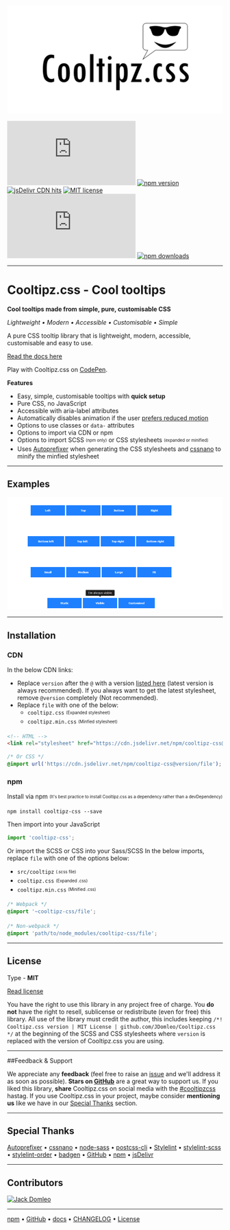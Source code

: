 ![Cooltipz.css](./logo.png "Cooltipz.css logo")

[![GitHub release](https://badgen.net/github/release/JDomleo/Cooltipz.css?icon=github)](https://github.com/JDomleo/Cooltipz.css) [![npm version](https://badgen.net/npm/v/cooltipz-css?icon=npm)](https://www.npmjs.com/package/cooltipz-css) [![jsDelivr CDN hits](https://badgen.net/jsdelivr/hits/npm/cooltipz-css)](https://github.com/JDomleo/Cooltipz.css#cdn) [![MIT license](https://badgen.net/badge/license/MIT/blue?icon=awesome)](https://github.com/JDomleo/Cooltipz.css#license)
[![GitHub stars](https://badgen.net/github/stars/JDomleo/Cooltipz.css?icon=github)](https://github.com/JDomleo/Cooltipz.css/stargazers) [![npm downloads](https://badgen.net/npm/dt/cooltipz-css?icon=npm)](https://www.npmjs.com/package/cooltipz-css?ref=cooltipz.jackdomleo.dev)

---

# Cooltipz.css - Cool tooltips

**Cool tooltips made from simple, pure, customisable CSS**

_Lightweight &bull; Modern &bull; Accessible &bull; Customisable &bull; Simple_

A pure CSS tooltip library that is lightweight, modern, accessible, customisable and easy to use.

[Read the docs here](https://cooltipz.jackdomleo.dev)

Play with Cooltipz.css on [CodePen](https://codepen.io/JackDomleo/pen/mderEeG?ref=cooltipz.jackdomleo.dev).

**Features**
- Easy, simple, customisable tooltips with **quick setup**
- Pure CSS, no JavaScript
- Accessible with aria-label attributes
- Automatically disables animation if the user [prefers reduced motion](https://developer.mozilla.org/en-US/docs/Web/CSS/@media/prefers-reduced-motion?ref=cooltipz.jackdomleo.dev)
- Options to use classes or `data-` attributes
- Options to import via CDN or npm
- Options to import SCSS <sub><sup>(npm only)</sup></sub> or CSS stylesheets <sub><sup>(expanded or minified)</sup></sub>
- Uses [Autoprefixer](https://github.com/postcss/autoprefixer?ref=cooltipz.jackdomleo.dev) when generating the CSS stylesheets and [cssnano](https://github.com/cssnano/cssnano?ref=cooltipz.jackdomleo.dev) to minify the minfied stylesheet

---

## Examples

![Cooltipz.css examples](./examples.gif)

---

## Installation

### CDN

In the below CDN links:
- Replace `version` after the `@` with a version [listed here](https://www.npmjs.com/package/cooltipz-css?activeTab=versions) (latest version is always recommended). If you always want to get the latest stylesheet, remove `@version` completely (Not recommended).
- Replace `file` with one of the below:
  - `cooltipz.css` <sub><sup>(Expanded stylesheet)</sup></sub>
  - `cooltipz.min.css` <sub><sup>(Minfied stylesheet)</sup></sub>

```html
<!-- HTML -->
<link rel="stylesheet" href="https://cdn.jsdelivr.net/npm/cooltipz-css@version/file" />
```

```css
/* Or CSS */
@import url('https://cdn.jsdelivr.net/npm/cooltipz-css@version/file');
```

### npm

Install via npm <sub><sup>(It's best practice to install Cooltipz.css as a dependency rather than a devDependency)</sup></sub>
```
npm install cooltipz-css --save
```

Then import into your JavaScript
```js
import 'cooltipz-css';
```

Or import the SCSS or CSS into your Sass/SCSS
In the below imports, replace `file` with one of the options below:
- `src/cooltipz` <sub><sup>(.scss file)</sup></sub>
- `cooltipz.css` <sub><sup>(Expanded .css)</sup></sub>
- `cooltipz.min.css` <sub><sup>(Minified .css)</sup></sub>
```scss
/* Webpack */
@import '~cooltipz-css/file';

/* Non-webpack */
@import 'path/to/node_modules/cooltipz-css/file';
```

---

## License

Type - **MIT**

[Read license](https://github.com/JDomleo/Cooltipz.css/blob/master/LICENSE)

You have the right to use this library in any project free of charge. You **do not** have the right to resell, sublicense or redistribute (even for free) this library. All use of the library must credit the author, this includes keeping `/*! Cooltipz.css version | MIT License | github.com/JDomleo/Cooltipz.css */` at the beginning of the SCSS and CSS stylesheets where `version` is replaced with the version of Cooltipz.css you are using.

---

##Feedback & Support

We appreciate any **feedback** (feel free to raise an [issue](https://github.com/JDomleo/Cooltipz.css/issues?ref=cooltipz.jackdomleo.dev) and we'll address it as soon as possible).
**Stars on [GitHub](https://github.com/JDomleo/Cooltipz.css?ref=cooltipz.jackdomleo.dev)** are a great way to support us.
If you liked this library, **share** Cooltipz.css on social media with the [#cooltipzcss](https://twitter.com/search?q=cooltipzcss%20OR%20cooltipz.css "View #cooltipzcss on Twitter") hastag.
If you use Cooltipz.css in your project, maybe consider **mentioning us** like we have in our [Special Thanks](#special-thanks) section.

---

## Special Thanks

[Autoprefixer](https://github.com/postcss/autoprefixer?ref=cooltipz.jackdomleo.dev "Applying vendor prefixes to the distributed CSS") &bull; [cssnano](https://cssnano.co?ref=cooltipz.jackdomleo.dev "Minifies the minified stylesheet even further") &bull; [node-sass](https://github.com/sass/node-sas?ref=cooltipz.jackdomleo.dev "Compiling source SCSS to CSS") &bull; [postcss-cli](https://github.com/postcss/postcss-cli?ref=cooltipz.jackdomleo.dev "CLI for applying postcss plugins - Autoprefixer, cssnano") &bull; [Stylelint](https://stylelint.io?ref=cooltipz.jackdomleo.dev "Linter for styles") &bull; [stylelint-scss](https://github.com/kristerkari/stylelint-scss?ref=cooltipz.jackdomleo.dev "Plugin for Stylelint specificaly for SCSS") &bull; [stylelint-order](https://github.com/hudochenkov/stylelint-order?ref=cooltipz.jackdomleo.dev "Plugin for Stylelint for ordering CSS properties") &bull; [badgen](https://badgen.net?ref=cooltipz.jackdomleo.dev "Provides the ability to add badges to the markdown") &bull; [GitHub](https://github.com?ref=cooltipz.jackdomleo.dev "Ability for a remote repo") &bull; [npm](https://www.npmjs.com?ref=cooltipz.jackdomleo.dev "npm package") &bull; [jsDelivr](https://www.jsdelivr.com?ref=cooltipz.jackdomleo.dev "CDN for linking to an external stylesheet")

---

## Contributors

<a href="https://github.com/JDomleo/Cooltipz.css/graphs/contributors">
  <img src="https://contributors-img.web.app/image?repo=JDomleo/Cooltipz.css" alt="Jack Domleo" title="Jack Domleo" />
</a>

---

[npm](https://www.npmjs.com/package/cooltipz-css?ref=cooltipz.jackdomleo.dev) &bull; [GitHub](https://github.com/JDomleo/Cooltipz.css?ref=cooltipz.jackdomleo.dev) &bull; [docs](https://cooltipz.jackdomleo.dev) &bull; [CHANGELOG](https://github.com/JDomleo/Cooltipz.css/releases?ref=cooltipz.jackdomleo.dev) &bull; [License](https://github.com/JDomleo/Cooltipz.css/blob/master/LICENSE)